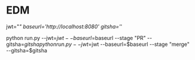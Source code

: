 # EDM

jwt="*"
baseurl='http://localhost:8080'
gitsha='*'

python run.py --jwt=$jwt --baseurl=$baseurl --stage "PR" --gitsha=$gitsha
python run.py --jwt=$jwt --baseurl=$baseurl --stage "merge" --gitsha=$gitsha